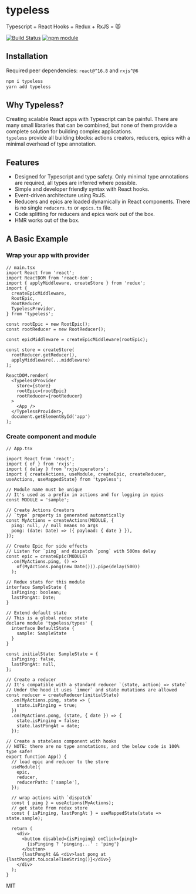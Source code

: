 # typeless

Typescript + React Hooks + Redux + RxJS = 😻


[![Build Status](https://travis-ci.org/BetterCallSky/typeless.svg?branch=master)](https://travis-ci.org/BetterCallSky/typeless) [![npm module](https://badge.fury.io/js/typeless.svg)](https://www.npmjs.org/package/typeless)

## Installation
Required peer dependencies: `react@^16.8` and `rxjs^@6`

```bash
npm i typeless
yarn add typeless
```

## Why Typeless?
Creating scalable React apps with Typescript can be painful. There are many small libraries that can be combined, but none of them provide a complete solution for building complex applications.  
`typeless` provide all building blocks: actions creators, reducers, epics with a minimal overhead of type annotation.  


## Features
- Designed for Typescript and type safety. Only minimal type annotations are required, all types are inferred where possible.
- Simple and developer friendly syntax with React hooks.
- Event-driven architecture using RxJS.
- Reducers and epics are loaded dynamically in React components. There is no single `reducers.ts` or `epics.ts` file.
- Code splitting for reducers and epics work out of the box.
- HMR works out of the box.


## A Basic Example

### Wrap your app with provider

```tsx
// main.tsx
import React from 'react';
import ReactDOM from 'react-dom';
import { applyMiddleware, createStore } from 'redux';
import {
  createEpicMiddleware,
  RootEpic,
  RootReducer,
  TypelessProvider,
} from 'typeless';

const rootEpic = new RootEpic();
const rootReducer = new RootReducer();

const epicMiddleware = createEpicMiddleware(rootEpic);

const store = createStore(
  rootReducer.getReducer(),
  applyMiddleware(...middleware)
);

ReactDOM.render(
  <TypelessProvider
    store={store}
    rootEpic={rootEpic}
    rootReducer={rootReducer}
  >
    <App />
  </TypelessProvider>,
  document.getElementById('app')
);
```


### Create component and module

```tsx
// App.tsx

import React from 'react';
import { of } from 'rxjs';
import { delay } from 'rxjs/operators';
import { createActions, useModule, createEpic, createReducer, useActions, useMappedState} from 'typeless';

// Module name must be unique
// It's used as a prefix in actions and for logging in epics
const MODULE = 'sample';

// Create Actions Creators
// `type` property is generated automatically
const MyActions = createActions(MODULE, {
  ping: null, // null means no args
  pong: (date: Date) => ({ payload: { date } }),
});

// Create Epic for side effects
// Listen for `ping` and dispatch `pong` with 500ms delay
const epic = createEpic(MODULE)
  .on(MyActions.ping, () =>
    of(MyActions.pong(new Date())).pipe(delay(500))
  );

// Redux stats for this module
interface SampleState {
  isPinging: boolean;
  lastPongAt: Date;
}

// Extend default state
// This is a global redux state
declare module 'typeless/types' {
  interface DefaultState {
    sample: SampleState
  }
}

const initialState: SampleState = {
  isPinging: false,
  lastPongAt: null,
};

// Create a reducer
// It's compatible with a standard reducer `(state, action) => state`
// Under the hood it uses `immer` and state mutations are allowed
const reducer = createReducer(initialState)
  .on(MyActions.ping, state => {
    state.isPinging = true;
  })
  .on(MyActions.pong, (state, { date }) => {
    state.isPinging = false;
    state.lastPongAt = date;
  });

// Create a stateless component with hooks
// NOTE: there are no type annotations, and the below code is 100% type safe!
export function App() {
  // load epic and reducer to the store
  useModule({
    epic,
    reducer,
    reducerPath: ['sample'],
  });

  // wrap actions with `dispatch`
  const { ping } = useActions(MyActions);
  // get state from redux store
  const { isPinging, lastPongAt } = useMappedState(state => state.sample);

  return (
    <div>
      <button disabled={isPinging} onClick={ping}>
        {isPinging ? 'pinging...' : 'ping'}
      </button>
      {lastPongAt && <div>last pong at {lastPongAt.toLocaleTimeString()}</div>}
    </div>
  );
}
```


MIT